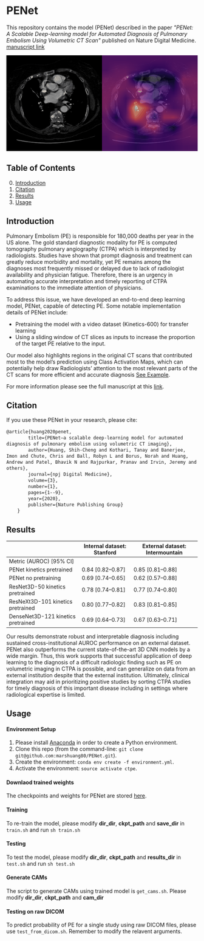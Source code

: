 # PENet 
This repository contains the model (PENet) described in the paper *"PENet: A Scalable Deep-learning model for Automated Diagnosis of Pulmonary Embolism Using Volumetric CT Scan"* published on Nature Digital Medicine. [manuscript link](https://rdcu.be/b3Lll) 

![](./img/cam.gif)

## Table of Contents
0. [Introduction](#introduction)
0. [Citation](#citation)
0. [Results](#results)
0. [Usage](#usage)

## Introduction

Pulmonary Embolism (PE) is responsible for 180,000 deaths per year in the US alone. The gold standard diagnostic modality for PE is computed tomography pulmonary angiography (CTPA) which is interpreted by radiologists. Studies have shown that prompt diagnosis and treatment can greatly reduce morbidity and mortality, yet PE remains among the diagnoses most frequently missed or delayed due to lack of radiologist availability and physician fatigue. Therefore, there is an urgency in automating accurate interpretation and timely reporting of CTPA examinations to the immediate attention of physicians. 

To address this issue, we have developed an end-to-end deep learning model, PENet, capable of detecting PE. Some notable implementation details of PENet include: 
- Pretraining the model with a video dataset (Kinetics-600) for transfer learning
- Using a sliding window of CT slices as inputs to increase the proportion of the target PE relative to the input. 

Our model also highlights regions in the original CT scans that contributed most to the model’s prediction using Class Activation Maps, which can potentially help draw Radiologists’ attention to the most relevant parts of the CT scans for more efficient and accurate diagnosis [See Example](https://www.youtube.com/watch?v=ZdOabYt4Cjo). 

For more information please see the full manuscript at this [link](https://rdcu.be/b3Lll).

## Citation

If you use these PENet in your research, please cite:

	@article{huang2020penet,
            title={PENet—a scalable deep-learning model for automated diagnosis of pulmonary embolism using volumetric CT imaging},
            author={Huang, Shih-Cheng and Kothari, Tanay and Banerjee, Imon and Chute, Chris and Ball, Robyn L and Borus, Norah and Huang, Andrew and Patel, Bhavik N and Rajpurkar, Pranav and Irvin, Jeremy and others},
            journal={npj Digital Medicine},
            volume={3},
            number={1},
            pages={1--9},
            year={2020},
            publisher={Nature Publishing Group}
        }

## Results
|                                    | Internal dataset: Stanford | External dataset: Intermountain |
|------------------------------------|----------------------------|---------------------------------|
| Metric (AUROC) [95% CI]            |                            |                                 |
| PENet kinetics pretrained          |      0.84 [0.82–0.87]      |         0.85 [0.81–0.88]        |
| PENet no pretraining               |      0.69 [0.74–0.65]      |         0.62 [0.57–0.88]        |
| ResNet3D-50 kinetics pretrained    |      0.78 [0.74–0.81]      |         0.77 [0.74–0.80]        |
| ResNeXt3D-101 kinetics pretrained  |      0.80 [0.77–0.82]      |         0.83 [0.81–0.85]        |
| DenseNet3D-121 kinetics pretrained |      0.69 [0.64–0.73]      |         0.67 [0.63–0.71]        |

Our results demonstrate robust and interpretable diagnosis including sustained cross-institutional AUROC performance on an external dataset. PENet also outperforms the current state-of-the-art 3D CNN models by a wide margin. Thus, this work supports that successful application of deep learning to the diagnosis of a difficult radiologic finding such as PE on volumetric imaging in CTPA is possible, and can generalize on data from an external institution despite that the external institution. Ultimately, clinical integration may aid in prioritizing positive studies by sorting CTPA studies for timely diagnosis of this important disease including in settings where radiological expertise is limited.

## Usage

#### Environment Setup 
1. Please install [Anaconda](https://docs.conda.io/en/latest/miniconda.html) in order to create a Python environment.
2. Clone this repo (from the command-line: `git clone git@github.com:marshuang80/PENet.git`).
3. Create the environment: `conda env create -f environment.yml`.
4. Activate the environment: `source activate ctpe`.

#### Downlaod trained weights

The checkpoints and weights for PENet are stored [here](https://stanfordmedicine.box.com/s/uql0ikebseltkkntiwl5rrn6zzuww6jt). 

#### Training

To re-train the model, please modify **dir_dir**, **ckpt_path** and **save_dir** in `train.sh` and run `sh train.sh`

#### Testing

To test the model, please modify **dir_dir**, **ckpt_path** and **results_dir** in `test.sh` and run `sh test.sh`

#### Generate CAMs

The script to generate CAMs using trained model is `get_cams.sh`. Please modify **dir_dir**, **ckpt_path** and **cam_dir**

#### Testing on raw DICOM

To predict probability of PE for a single study using raw DICOM files, please use `test_from_dicom.sh`. Remember to modify the relavent arguments.  
